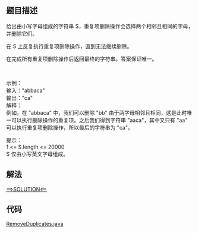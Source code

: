 ## 题目描述

给出由小写字母组成的字符串 S，重复项删除操作会选择两个相邻且相同的字母，并删除它们。

在 S 上反复执行重复项删除操作，直到无法继续删除。

在完成所有重复项删除操作后返回最终的字符串。答案保证唯一。

 

示例：
<br>输入："abbaca"
<br>输出："ca"
<br>解释：
<br>例如，在 "abbaca" 中，我们可以删除 "bb" 由于两字母相邻且相同，这是此时唯一可以执行删除操作的重复项。之后我们得到字符串 "aaca"，其中又只有 "aa" 可以执行重复项删除操作，所以最后的字符串为 "ca"。

提示：
<br>1 <= S.length <= 20000
<br>S 仅由小写英文字母组成。

## 解法

[==>SOLUTION<==](https://leetcode-cn.com/problems/remove-all-adjacent-duplicates-in-string/solution/shan-chu-zi-fu-chuan-zhong-de-suo-you-xi-4ohr/)

## 代码

[RemoveDuplicates.java](https://github.com/Marshal7cc/leetcode-java/blob/master/src/stack/RemoveDuplicates.java)

